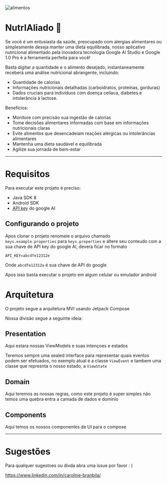 ![alimentos](https://github.com/CarolBranbila/Imersao_AI_Alura/assets/133697726/f2b1d3f5-97b8-4049-88a7-053bc731c3a4)

# NutrIAliado 🥑

Se você é um entusiasta da saúde, preocupado com alergias alimentares ou simplesmente deseja manter uma dieta equilibrada, nosso aplicativo nutricional alimentado pela inovadora tecnologia Google AI Studio e Google 1.0 Pro é a ferramenta perfeita para você!

Basta digitar a quantidade e o alimento desejado, instantaneamente receberá uma análise nutricional abrangente, incluindo:
* Quantidade de calorias
* Informações nutricionais detalhadas (carboidratos, proteínas, gorduras)
* Dados cruciais para indivíduos com doença celíaca, diabetes e intolerância à lactose.

Benefícios:
* Monitore com precisão sua ingestão de calorias
* Tome decisões alimentares informadas com base em informações nutricionais claras
* Evite alimentos que desencadeiam reações alérgicas ou intolerâncias alimentares
* Mantenha uma dieta saudável e equilibrada
* Agilize sua jornada de bem-estar

---

# Requisitos

Para executar este projeto é preciso:

- Java SDK 8
- Android SDK
- [API key](https://makersuite.google.com/app/apikey) do google AI

## Configurando o projeto

Apos clonar o projeto renomeie o arquivo chamado `keys.example.properties` para
`keys.properties` e altere seu conteudo com a sua chave de API key do google AI, devera ficar no
formato

```
API_KEY=abcdfe12312e
```

Onde `abcdfe12312e` é sua chave de API do google

Apos isso basta executar o projeto em algum celular ou emulador android

# Arquitetura

O projeto segue a arquitetura MVI usando Jetpack Compose

Nossa divisão segue a seguinte ideia:

## Presentation

Aqui estara nossas ViewModels e suas intençoes e estados

Teremos sempre uma sealed interface para representar quais eventos podem ser efetuados,
no exemplo atual é a classe `ViewEvent` e tambem uma classe que represnta o nosso estado,
a `ViewState`

## Domain

Aqui teremos as nossas regras, como este projeto é super simples não temos uma quebra entra a camada
de dados e dominio

## Components

Aqui temos os nossos componentes de UI para o compose

---

# Sugestões

Para qualquer sugestoes ou divda abra uma issue por favor : )

https://www.linkedin.com/in/caroline-branbila/

